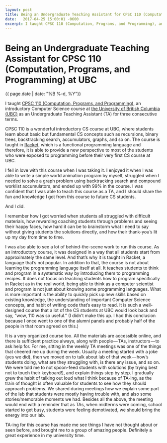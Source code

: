 ```yaml
---
layout: post
title: Being an Undergraduate Teaching Assistant for CPSC 110 (Computation, Programs, and Programming) at UBC
date:   2017-04-25 15:00:01 -0600
excerpt: I taught CPSC 110 (Computation, Programs, and Programming), an introductory Computer Science course at the University of British Columbia (UBC) as an Undergraduate Teaching Assistant (TA) for three consecutive terms.
---
```


# Being an Undergraduate Teaching Assistant for CPSC 110 (Computation, Programs, and Programming) at UBC

{{ page.date | date: "%B %-d, %Y"}}

I taught [CPSC 110 (Computation, Programs, and Programming)](https://sites.google.com/site/ubccpsc110/), an introductory Computer Science course at [the University of British Columbia (UBC)](http://www.ubc.ca/) as an Undergraduate Teaching Assistant (TA) for three consecutive terms.

CPSC 110 is a wonderful introductory CS course at UBC, where students learn about basic but fundamental CS concepts such as recursions, binary trees, backtracking search, accumulators, graphs, and so on. The course is taught in [Racket](https://racket-lang.org/), which is a functional programming language and therefore, it is able to provide a new perspective to most of the students who were exposed to programming before their very first CS course at UBC.

I fell in love with this course when I was taking it. I enjoyed it when I was able to write a simple world animation program by myself, struggled when I needed to solve a graph problem using backtracking search and compound worklist accumulators, and ended up with 99% in the course. I was confident that I was able to teach this course as a TA, and I should share the fun and knowledge I got from this course to future CS students.

And I did.

I remember how I got worried when students all struggled with difficult materials, how rewarding coaching students through problems and seeing their happy faces, how hard it can be to brainstorm what I need to say without giving students the solutions directly, and how their thank-you’s lit up my day from time to time.

I was also able to see a lot of behind-the-scene work to run this course. As an introductory course, it was designed in a way that all students start from approximately the same level. And that’s why it is taught in Racket, a language that’s not popular. In addition to that, the course is not about learning the programming language itself at all. It teaches students to think and program in a systematic way by introducing them to programming recipes. It does not focus on teaching students how to program specifically in Racket as in the real world, being able to think as a computer scientist and program is not just about knowing some programming languages. What is more important is the ability to quickly pick up new skills based on existing knowledge, the understanding of important Computer Science concepts, and habit of writing code that’s easy to read. It is such a well-designed course that a lot of the CS students at UBC would look back and say, “wow, 110 was so useful.” (I didn’t make this up. I had this conclusion because I once went to one of the alumni panels and probably half of the people in that room agreed on this.)

It is a very organized course too. All the materials are accessible online, and there is sufficient practice always, along with people — TAs, instructors — to ask help for. For me, sitting in the weekly TA meetings was one of the things that cheered me up during the week. Usually a meeting started with a joke (yes we did), then we moved on to talk about lab of that week — how’s students doing, what are they struggling with, is there any issue, and so on. We were told me to not spoon-feed students with solutions (by trying best not to touch their keyboard!), and explain things step by step. I gradually grew the habit of talking out loud what I think because of TA-ing, as the train of thought is often valuable for students to see how they should approach problems. We shared during meetings how we explain some part of the lab that students were mostly having trouble with, and also some stories/memorable moments we had. Besides all the above, the meeting would end with a reminder that as TAs, when midterms were coming, school started to get busy, students were feeling demotivated, we should bring the energy into our lab.

TA-ing for this course has made me see things I have not thought about or seen before, and brought me to a group of amazing people. Definitely a great experience in my university time.
